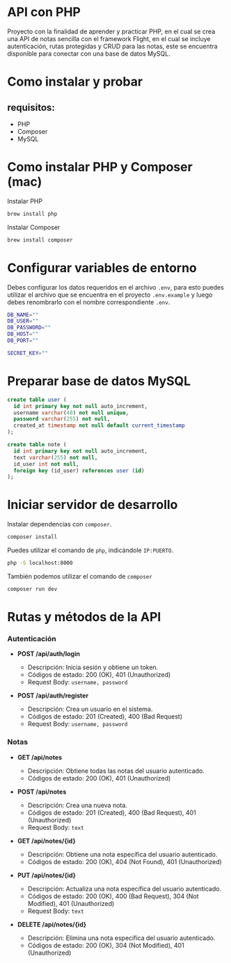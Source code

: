 # API con PHP

Proyecto con la finalidad de aprender y practicar PHP, en el cual se crea una API de notas sencilla con el framework Flight, en el cual se incluye autenticación, rutas protegidas y CRUD para las notas, este se encuentra disponible para conectar con una base de datos MySQL.

# Como instalar y probar

## requisitos:

- PHP
- Composer
- MySQL

# Como instalar PHP y Composer (mac)

Instalar PHP

```bash
brew install php
```

Instalar Composer

```bash
brew install composer
```

# Configurar variables de entorno

Debes configurar los datos requeridos en el archivo `.env`, para esto puedes utilizar el archivo que se encuentra en el proyecto `.env.example` y luego debes renombrarlo con el nombre correspondiente `.env`.

```bash
DB_NAME=""
DB_USER=""
DB_PASSWORD=""
DB_HOST=""
DB_PORT=""

SECRET_KEY=""
```

# Preparar base de datos MySQL

```sql
create table user (
  id int primary key not null auto_increment,
  username varchar(40) not null unique,
  password varchar(255) not null,
  created_at timestamp not null default current_timestamp
);

create table note (
  id int primary key not null auto_increment,
  text varchar(255) not null,
  id_user int not null,
  foreign key (id_user) references user (id)
);
```

# Iniciar servidor de desarrollo

Instalar dependencias con `composer`.
```bash
composer install
```

Puedes utilizar el comando de `php`, indicándole `IP:PUERTO`.

```bash
php -S localhost:8000
```

También podemos utilizar el comando de `composer`

```bash
composer run dev
```

# Rutas y métodos de la API

### Autenticación

- **POST /api/auth/login**

  - Descripción: Inicia sesión y obtiene un token.
  - Códigos de estado: 200 (OK), 401 (Unauthorized)
  - Request Body: `username, password`

- **POST /api/auth/register**
  - Descripción: Crea un usuario en el sistema.
  - Códigos de estado: 201 (Created), 400 (Bad Request)
  - Request Body: `username, password`

### Notas

- **GET /api/notes**

  - Descripción: Obtiene todas las notas del usuario autenticado.
  - Códigos de estado: 200 (OK), 401 (Unauthorized)

- **POST /api/notes**

  - Descripción: Crea una nueva nota.
  - Códigos de estado: 201 (Created), 400 (Bad Request), 401 (Unauthorized)
  - Request Body: `text`

- **GET /api/notes/{id}**

  - Descripción: Obtiene una nota específica del usuario autenticado.
  - Códigos de estado: 200 (OK), 404 (Not Found), 401 (Unauthorized)

- **PUT /api/notes/{id}**

  - Descripción: Actualiza una nota específica del usuario autenticado.
  - Códigos de estado: 200 (OK), 400 (Bad Request), 304 (Not Modified), 401 (Unauthorized)
  - Request Body: `text`

- **DELETE /api/notes/{id}**
  - Descripción: Elimina una nota específica del usuario autenticado.
  - Códigos de estado: 200 (OK), 304 (Not Modified), 401 (Unauthorized)
